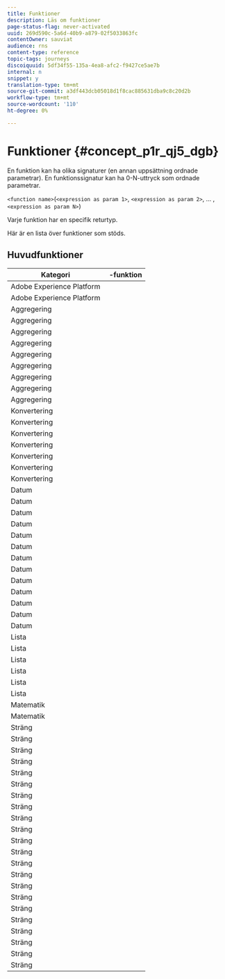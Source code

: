 ```yaml
---
title: Funktioner
description: Läs om funktioner
page-status-flag: never-activated
uuid: 269d590c-5a6d-40b9-a879-02f5033863fc
contentOwner: sauviat
audience: rns
content-type: reference
topic-tags: journeys
discoiquuid: 5df34f55-135a-4ea8-afc2-f9427ce5ae7b
internal: n
snippet: y
translation-type: tm+mt
source-git-commit: a3df443dcb05018d1f8cac885631dba9c8c20d2b
workflow-type: tm+mt
source-wordcount: '110'
ht-degree: 0%

---
```



# Funktioner {#concept_p1r_qj5_dgb}

En funktion kan ha olika signaturer (en annan uppsättning ordnade parametrar). En funktionssignatur kan ha 0-N-uttryck som ordnade parametrar.

`<function name>`(`<expression as param 1>`, `<expression as param 2>`, ... ,`<expression as param N>`)

Varje funktion har en specifik returtyp.

Här är en lista över funktioner som stöds.

## Huvudfunktioner

| Kategori |  -funktion |
|-------------|-----------------------|
| Adobe Experience Platform | [](../functions/functiongetbestsendtime.md) |
| Adobe Experience Platform | [](../functions/functioninsegment.md) |
| Aggregering | [](../functions/functionavg.md) |
| Aggregering | [](../functions/functioncount.md) |
| Aggregering | [](../functions/functioncountonlynull.md) |
| Aggregering | [](../functions/functioncountwithnull.md) |
| Aggregering | [](../functions/functiondistinctcount.md) |
| Aggregering | [](../functions/functiondistinctcountwithnull.md) |
| Aggregering | [](../functions/functionmax.md) |
| Aggregering | [](../functions/functionmin.md) |
| Aggregering | [](../functions/functionsum.md) |
| Konvertering | [](../functions/functiontobool.md) |
| Konvertering | [](../functions/functiontodatetime.md) |
| Konvertering | [](../functions/functiontodatetimeonly.md) |
| Konvertering | [](../functions/functiontodecimal.md) |
| Konvertering | [](../functions/functiontoduration.md) |
| Konvertering | [](../functions/functiontointeger.md) |
| Konvertering | [](../functions/functiontostring.md) |
| Datum | [](../functions/functioncurrenttimeinmillis.md) |
| Datum | [](../functions/functioninlastdays.md) |
| Datum | [](../functions/functioninlasthours.md) |
| Datum | [](../functions/functioninlastmonths.md) |
| Datum | [](../functions/functioninlastyears.md) |
| Datum | [](../functions/functioninnextdays.md) |
| Datum | [](../functions/functioninnexthours.md) |
| Datum | [](../functions/functioninnextmonths.md) |
| Datum | [](../functions/functioninnextyears.md) |
| Datum | [](../functions/functionnow.md) |
| Datum | [](../functions/functionnowwithdelta.md) |
| Datum | [](../functions/functionsethours.md) |
| Datum | [](../functions/functionsetdays.md) |
| Lista | [](../functions/functiondistinct.md) |
| Lista | [](../functions/functiondistinctcount.md) |
| Lista | [](../functions/functionin.md) |
| Lista | [](../functions/functionlistsize.md) |
| Lista | [](../functions/functionserializelist.md) |
| Lista | [](../functions/functionsort.md) |
| Matematik | [](../functions/functionrandom.md) |
| Matematik | [](../functions/functionround.md) |
| Sträng | [](../functions/functionconcat.md) |
| Sträng | [](../functions/functioncontain.md) |
| Sträng | [](../functions/functioncontainwithignorecase.md) |
| Sträng | [](../functions/functionendwith.md) |
| Sträng | [](../functions/functionendwithignorecase.md) |
| Sträng | [](../functions/functionequalignorecase.md) |
| Sträng | [](../functions/functionindexof.md) |
| Sträng | [](../functions/functionisempty.md) |
| Sträng | [](../functions/functionisnotempty.md) |
| Sträng | [](../functions/functionlastindexof.md) |
| Sträng | [](../functions/functionlength.md) |
| Sträng | [](../functions/functionlower.md) |
| Sträng | [](../functions/functionmatchregexp.md) |
| Sträng | [](../functions/functionnotequalignorecase.md) |
| Sträng | [](../functions/functionreplace.md) |
| Sträng | [](../functions/functionreplaceall.md) |
| Sträng | [](../functions/functionstartwith.md) |
| Sträng | [](../functions/functionstartwithignorecase.md) |
| Sträng | [](../functions/functionsubstr.md) |
| Sträng | [](../functions/functiontrim.md) |
| Sträng | [](../functions/functionupper.md) |
| Sträng | [](../functions/functionuuid.md) |